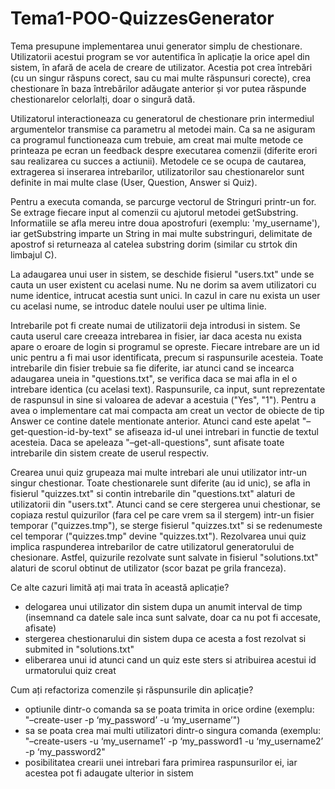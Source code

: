 # Tema1-POO-QuizzesGenerator

Tema presupune implementarea unui generator simplu de chestionare. Utilizatorii acestui program se vor autentifica în 
aplicație la orice apel din sistem, în afară de acela de creare de utilizator. Acestia pot crea întrebări (cu un singur răspuns 
corect, sau cu mai multe răspunsuri corecte), crea chestionare în baza întrebărilor adăugate anterior și vor putea răspunde 
chestionarelor celorlalți, doar o singură dată.

Utilizatorul interactioneaza cu generatorul de chestionare prin intermediul argumentelor transmise ca parametru al metodei main. 
Ca sa ne asiguram ca programul functioneaza cum trebuie, am creat mai multe metode ce printeaza pe ecran un feedback despre executarea
comenzii (diferite erori sau realizarea cu succes a actiunii). Metodele ce se ocupa de cautarea, extragerea si inserarea intrebarilor,
utilizatorilor sau chestionarelor sunt definite in mai multe clase (User, Question, Answer si Quiz).

Pentru a executa comanda, se parcurge vectorul de Stringuri printr-un for. Se extrage fiecare input al comenzii cu ajutorul metodei 
getSubstring. Informatiile se afla mereu intre doua apostrofuri (exemplu: 'my_username'), iar getSubstring imparte un String in mai
multe substringuri, delimitate de apostrof si returneaza al catelea substring dorim (similar cu strtok din limbajul C).

La adaugarea unui user in sistem, se deschide fisierul "users.txt" unde se cauta un user existent cu acelasi nume. Nu ne dorim sa
avem utilizatori cu nume identice, intrucat acestia sunt unici. In cazul in care nu exista un user cu acelasi nume, se introduc 
datele noului user pe ultima linie.

Intrebarile pot fi create numai de utilizatorii deja introdusi in sistem. Se cauta userul care creeaza intrebarea in fisier, iar
daca acesta nu exista apare o eroare de login si programul se opreste. Fiecare intrebare are un id unic pentru a fi mai usor identificata,
precum si raspunsurile acesteia. Toate intrebarile din fisier trebuie sa fie diferite, iar atunci cand se incearca adaugarea uneia
in "questions.txt", se verifica daca se mai afla in el o intrebare identica (cu acelasi text). Raspunsurile, ca input, sunt reprezentate de
raspunsul in sine si valoarea de adevar a acestuia ("Yes", "1"). Pentru a avea o implementare cat mai compacta am creat un vector de obiecte
de tip Answer ce contine datele mentionate anterior. Atunci cand este apelat "–get-question-id-by-text" se afiseaza id-ul unei intrebari in functie
de textul acesteia. Daca se apeleaza "–get-all-questions", sunt afisate toate intrebarile din sistem create de userul respectiv.

Crearea unui quiz grupeaza mai multe intrebari ale unui utilizator intr-un singur chestionar. Toate chestionarele sunt diferite (au id unic),
se afla in fisierul "quizzes.txt" si contin intrebarile din "questions.txt" alaturi de utilizatorii din "users.txt". Atunci cand se cere stergerea unui
chestionar, se copiaza restul quizurilor (fara cel pe care vrem sa il stergem) intr-un fisier temporar ("quizzes.tmp"), se sterge fisierul "quizzes.txt" 
si se redenumeste cel temporar ("quizzes.tmp" devine "quizzes.txt"). Rezolvarea unui quiz implica raspunderea intrebarilor de catre utilizatorul generatorului de chesionare. Astfel, quizurile rezolvate sunt salvate in fisierul "solutions.txt" alaturi de scorul obtinut 
de utilizator (scor bazat pe grila franceza).

Ce alte cazuri limită ați mai trata în această aplicație?
- delogarea unui utilizator din sistem dupa un anumit interval de timp (insemnand ca datele sale inca sunt salvate, doar ca nu pot fi accesate, afisate)
- stergerea chestionarului din sistem dupa ce acesta a fost rezolvat si submited in "solutions.txt"
- eliberarea unui id atunci cand un quiz este sters si atribuirea acestui id urmatorului quiz creat

Cum ați refactoriza comenzile și răspunsurile din aplicație?
- optiunile dintr-o comanda sa se poata trimita in orice ordine (exemplu: "–create-user -p ‘my_password’ -u ‘my_username’")
- sa se poata crea mai multi utilizatori dintr-o singura comanda (exemplu: "–create-users -u ‘my_username1’ -p ‘my_password1 -u ‘my_username2’ -p ‘my_password2"
- posibilitatea crearii unei intrebari fara primirea raspunsurilor ei, iar acestea pot fi adaugate ulterior in sistem
